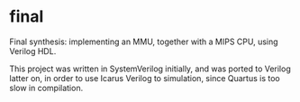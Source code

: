 # final
Final synthesis: implementing an MMU, together with a MIPS CPU, using Verilog HDL.

This project was written in SystemVerilog initially, and was ported to Verilog latter on, in order to
use Icarus Verilog to simulation, since Quartus is too slow in compilation.